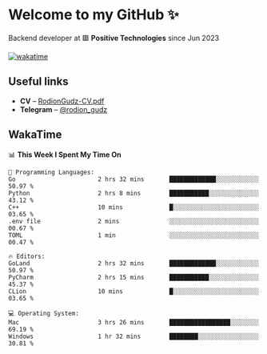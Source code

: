 # Welcome to my GitHub ✨

Backend developer at 🟥 **Positive Technologies** since Jun 2023

[![wakatime](https://wakatime.com/badge/user/f84f6fea-179f-4f5d-a4f0-4e45b7070455.svg)](https://wakatime.com/@f84f6fea-179f-4f5d-a4f0-4e45b7070455)  

  
## Useful links
- **CV** – [RodionGudz-CV.pdf](https://github.com/rodion-gudz/rodion-gudz/files/12843067/RodionGudz-CV.pdf)
- **Telegram** – [@rodion_gudz](https://t.me/rodion_gudz)

## WakaTime

<!--START_SECTION:waka-->
📊 **This Week I Spent My Time On** 

```text
💬 Programming Languages: 
Go                       2 hrs 32 mins       █████████████░░░░░░░░░░░░   50.97 % 
Python                   2 hrs 8 mins        ███████████░░░░░░░░░░░░░░   43.12 % 
C++                      10 mins             █░░░░░░░░░░░░░░░░░░░░░░░░   03.65 % 
.env file                2 mins              ░░░░░░░░░░░░░░░░░░░░░░░░░   00.67 % 
TOML                     1 min               ░░░░░░░░░░░░░░░░░░░░░░░░░   00.47 % 

🔥 Editors: 
GoLand                   2 hrs 32 mins       █████████████░░░░░░░░░░░░   50.97 % 
PyCharm                  2 hrs 15 mins       ███████████░░░░░░░░░░░░░░   45.37 % 
CLion                    10 mins             █░░░░░░░░░░░░░░░░░░░░░░░░   03.65 % 

💻 Operating System: 
Mac                      3 hrs 26 mins       █████████████████░░░░░░░░   69.19 % 
Windows                  1 hr 32 mins        ████████░░░░░░░░░░░░░░░░░   30.81 % 
```


<!--END_SECTION:waka-->
